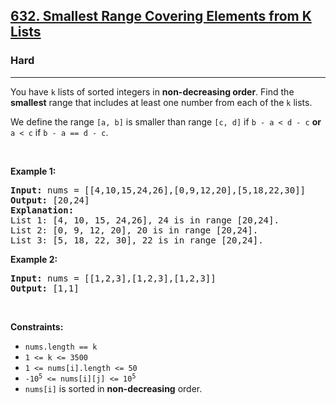 <h2><a href="https://leetcode.com/problems/smallest-range-covering-elements-from-k-lists/">632. Smallest Range Covering Elements from K Lists</a></h2><h3>Hard</h3><hr><div style="user-select: auto;"><p style="user-select: auto;">You have <code style="user-select: auto;">k</code> lists of sorted integers in <strong style="user-select: auto;">non-decreasing&nbsp;order</strong>. Find the <b style="user-select: auto;">smallest</b> range that includes at least one number from each of the <code style="user-select: auto;">k</code> lists.</p>

<p style="user-select: auto;">We define the range <code style="user-select: auto;">[a, b]</code> is smaller than range <code style="user-select: auto;">[c, d]</code> if <code style="user-select: auto;">b - a &lt; d - c</code> <strong style="user-select: auto;">or</strong> <code style="user-select: auto;">a &lt; c</code> if <code style="user-select: auto;">b - a == d - c</code>.</p>

<p style="user-select: auto;">&nbsp;</p>
<p style="user-select: auto;"><strong style="user-select: auto;">Example 1:</strong></p>

<pre style="user-select: auto;"><strong style="user-select: auto;">Input:</strong> nums = [[4,10,15,24,26],[0,9,12,20],[5,18,22,30]]
<strong style="user-select: auto;">Output:</strong> [20,24]
<strong style="user-select: auto;">Explanation: </strong>
List 1: [4, 10, 15, 24,26], 24 is in range [20,24].
List 2: [0, 9, 12, 20], 20 is in range [20,24].
List 3: [5, 18, 22, 30], 22 is in range [20,24].
</pre>

<p style="user-select: auto;"><strong style="user-select: auto;">Example 2:</strong></p>

<pre style="user-select: auto;"><strong style="user-select: auto;">Input:</strong> nums = [[1,2,3],[1,2,3],[1,2,3]]
<strong style="user-select: auto;">Output:</strong> [1,1]
</pre>

<p style="user-select: auto;">&nbsp;</p>
<p style="user-select: auto;"><strong style="user-select: auto;">Constraints:</strong></p>

<ul style="user-select: auto;">
	<li style="user-select: auto;"><code style="user-select: auto;">nums.length == k</code></li>
	<li style="user-select: auto;"><code style="user-select: auto;">1 &lt;= k &lt;= 3500</code></li>
	<li style="user-select: auto;"><code style="user-select: auto;">1 &lt;= nums[i].length &lt;= 50</code></li>
	<li style="user-select: auto;"><code style="user-select: auto;">-10<sup style="user-select: auto;">5</sup> &lt;= nums[i][j] &lt;= 10<sup style="user-select: auto;">5</sup></code></li>
	<li style="user-select: auto;"><code style="user-select: auto;">nums[i]</code>&nbsp;is sorted in <strong style="user-select: auto;">non-decreasing</strong> order.</li>
</ul>
</div>